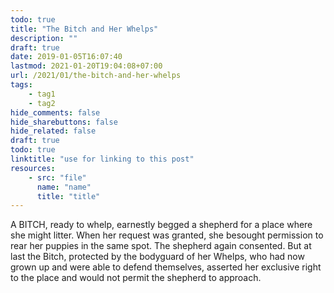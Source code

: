 ```yaml
---
todo: true
title: "The Bitch and Her Whelps"
description: ""
draft: true
date: 2019-01-05T16:07:40
lastmod: 2021-01-20T19:04:08+07:00
url: /2021/01/the-bitch-and-her-whelps
tags:
    - tag1
    - tag2
hide_comments: false
hide_sharebuttons: false
hide_related: false
draft: true
todo: true
linktitle: "use for linking to this post"
resources:
    - src: "file"
      name: "name"
      title: "title"
---
```


A BITCH, ready to whelp, earnestly begged a shepherd for a place where she might litter. When her request was granted, she besought permission to rear her puppies in the same spot. The shepherd again consented. But at last the Bitch, protected by the bodyguard of her Whelps, who had now grown up and were able to defend themselves, asserted her exclusive right to the place and would not permit the shepherd to approach.
